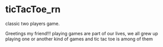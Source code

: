 # ticTacToe_rn
classic two players game.

Greetings my friend!!!
playing games are part of our lives,
we all grew up playing one or another kind of games
and tic tac toe is among of them
